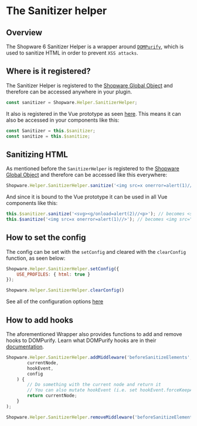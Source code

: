 # The Sanitizer helper

## Overview

The Shopware 6 Sanitizer Helper is a wrapper around [`DOMPurify`](https://github.com/cure53/DOMPurify), which is used to sanitize HTML in order to prevent `XSS attacks`.

## Where is it registered?

The Sanitizer Helper is registered to the [Shopware Global Object](../data-handling-processing/the-shopware-object.md) and therefore can be accessed anywhere in your plugin.

```javascript
const sanitizer = Shopware.Helper.SanitizerHelper; 
```

It also is registered in the Vue prototype as seen [here](https://github.com/shopware/shopware/blob/trunk/src/Administration/Resources/app/administration/src/app/plugin/sanitize.plugin.js).
This means it can also be accessed in your components like this:

```javascript
const Sanitizer = this.$sanitizer;
const sanitize = this.$sanitize;
```

## Sanitizing HTML

As mentioned before the `SanitizerHelper` is registered to the [Shopware Global Object](../data-handling-processing/the-shopware-object.md) and therefore can be accessed like this everywhere:

```javascript
Shopware.Helper.SanitizerHelper.sanitize('<img src=x onerror=alert(1)//>'); // becomes <img src="x">
```

And since it is bound to the Vue prototype it can be used in all Vue components like this:

```javascript
this.$sanitizer.sanitize('<svg><g/onload=alert(2)//<p>'); // becomes <svg><g></g></svg>
this.$sanitize('<img src=x onerror=alert(1)//>'); // becomes <img src="x">
```

## How to set the config

The config can be set with the `setConfig` and cleared with the `clearConfig` function, as seen below:

```javascript
Shopware.Helper.SanitizerHelper.setConfig({
    USE_PROFILES: { html: true }
});

Shopware.Helper.SanitizerHelper.clearConfig()
```

See all of the configuration options [here](https://github.com/cure53/DOMPurify#can-i-configure-dompurify)

## How to add hooks

The aforementioned Wrapper also provides functions to add and remove hooks to DOMPurify.
Learn what DOMPurify hooks are in their [documentation](https://github.com/cure53/DOMPurify#hooks).

```javascript
Shopware.Helper.SanitizerHelper.addMiddleware('beforeSanitizeElements',  function (
        currentNode,
        hookEvent,
        config
    ) {
        // Do something with the current node and return it
        // You can also mutate hookEvent (i.e. set hookEvent.forceKeepAttr = true)
        return currentNode;
    }
);

Shopware.Helper.SanitizerHelper.removeMiddleware('beforeSanitizeElements');
```
